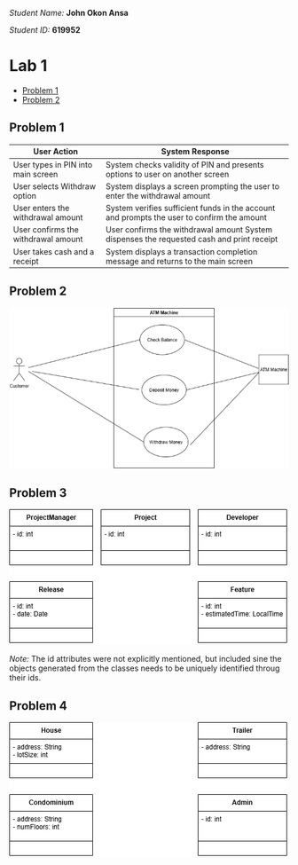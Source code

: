 
*Student Name:* **John Okon Ansa**

*Student ID:* **619952**

# Lab 1

- [Problem 1](#problem-1)  
- [Problem 2](#problem-2)  




## Problem 1


|**User Action**| **System Response** |
|--|--|
| User types in PIN into main screen | System checks validity of PIN and presents options to user on another screen |
|  User selects Withdraw option | System displays a screen prompting the user to enter the withdrawal amount |
| User enters the withdrawal amount | System verifies sufficient funds in the account and prompts the user to confirm the amount |
| User confirms the withdrawal amount | User confirms the withdrawal amount System dispenses the requested cash and print receipt |
| User takes cash and a receipt | System displays a transaction completion message and returns to the main screen |

## Problem 2
<img src="problem2.png" alt="Assignment"/>

## Problem 3
<img src="problem3.png" alt="Assignment"/>

*Note:* The id attributes were not explicitly mentioned, but included sine the objects generated from the classes needs to be uniquely identified throug their ids.

## Problem 4
<img src="problem4.png" alt="Assignment"/>